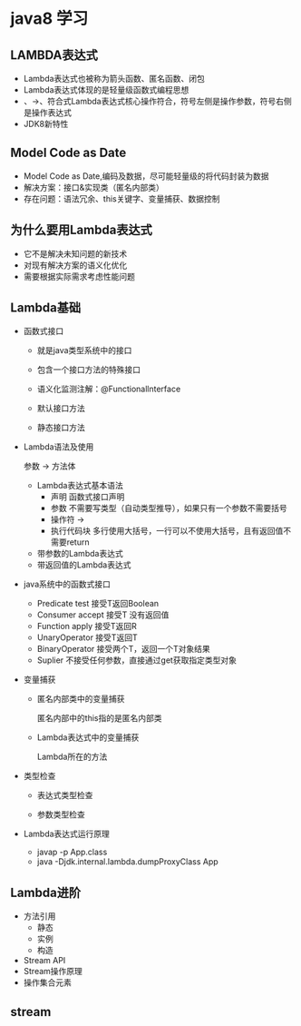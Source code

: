 # java8 学习

## LAMBDA表达式

* Lambda表达式也被称为箭头函数、匿名函数、闭包
* Lambda表达式体现的是轻量级函数式编程思想
* 、->、符合式Lambda表达式核心操作符合，符号左侧是操作参数，符号右侧是操作表达式
* JDK8新特性

## Model Code as Date

* Model Code as Date,编码及数据，尽可能轻量级的将代码封装为数据
* 解决方案：接口&实现类（匿名内部类）
* 存在问题：语法冗余、this关键字、变量捕获、数据控制

## 为什么要用Lambda表达式

* 它不是解决未知问题的新技术
* 对现有解决方案的语义化优化
* 需要根据实际需求考虑性能问题

## Lambda基础

* 函数式接口

  * 就是java类型系统中的接口

  * 包含一个接口方法的特殊接口

  * 语义化监测注解：@Functionallnterface

    

  * 默认接口方法

  * 静态接口方法			

* Lambda语法及使用

  参数  -> 方法体

  * Lambda表达式基本语法
    * 声明 函数式接口声明
    * 参数  不需要写类型（自动类型推导），如果只有一个参数不需要括号
    * 操作符 ->
    * 执行代码块 多行使用大括号，一行可以不使用大括号，且有返回值不需要return
  * 带参数的Lambda表达式
  * 带返回值的Lambda表达式

* java系统中的函数式接口

  * Predicate  test  接受T返回Boolean
  * Consumer accept 接受T 没有返回值
  * Function    apply  接受T返回R
  * UnaryOperator  接受T返回T
  * BinaryOperator  接受两个T，返回一个T对象结果
  * Suplier 不接受任何参数，直接通过get获取指定类型对象
  
* 变量捕获

  * 匿名内部类中的变量捕获

    匿名内部中的this指的是匿名内部类

  * Lambda表达式中的变量捕获

    Lambda所在的方法

* 类型检查

  * 表达式类型检查

    

  * 参数类型检查

    

* Lambda表达式运行原理
  * javap -p App.class
  * java -Djdk.internal.lambda.dumpProxyClass App

##  Lambda进阶

* 方法引用
  * 静态
  * 实例
  * 构造
* Stream API
* Stream操作原理
* 操作集合元素
## stream






